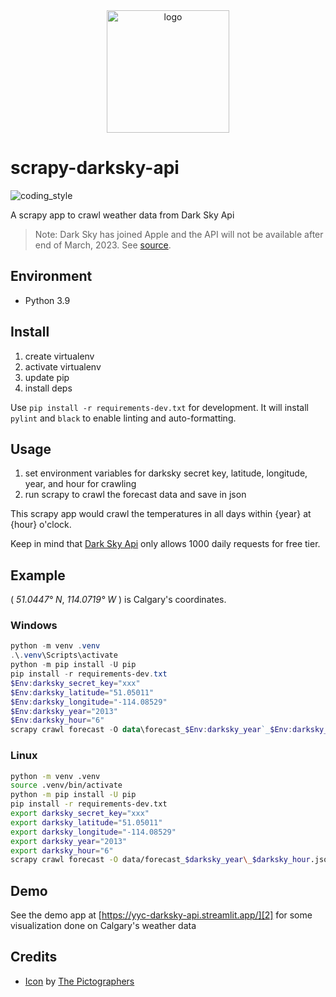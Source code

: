 <div align="center">
    <img src="https://cdn3.iconfinder.com/data/icons/ballicons-reloaded-free/512/icon-59-512.png" alt="logo" height="196">
</div>

# scrapy-darksky-api

![coding_style](https://img.shields.io/badge/code%20style-black-000000.svg)

A scrapy app to crawl weather data from Dark Sky Api

> Note: Dark Sky has joined Apple and the API will not be available after end of March, 2023. See [source](https://blog.darksky.net/).

## Environment

- Python 3.9

## Install

1. create virtualenv
2. activate virtualenv
3. update pip
4. install deps

Use `pip install -r requirements-dev.txt` for development.
It will install `pylint` and `black` to enable linting and auto-formatting.

## Usage

1. set environment variables for darksky secret key, latitude, longitude, year, and hour for crawling
2. run scrapy to crawl the forecast data and save in json

This scrapy app would crawl the temperatures in all days within {year} at {hour} o'clock.

Keep in mind that [Dark Sky Api][1] only allows 1000 daily requests for free tier.

## Example

( _51.0447° N_, _114.0719° W_ ) is Calgary's coordinates.

### Windows

```powershell
python -m venv .venv
.\.venv\Scripts\activate
python -m pip install -U pip
pip install -r requirements-dev.txt
$Env:darksky_secret_key="xxx"
$Env:darksky_latitude="51.05011"
$Env:darksky_longitude="-114.08529"
$Env:darksky_year="2013"
$Env:darksky_hour="6"
scrapy crawl forecast -O data\forecast_$Env:darksky_year`_$Env:darksky_hour.json
```

### Linux

```bash
python -m venv .venv
source .venv/bin/activate
python -m pip install -U pip
pip install -r requirements-dev.txt
export darksky_secret_key="xxx"
export darksky_latitude="51.05011"
export darksky_longitude="-114.08529"
export darksky_year="2013"
export darksky_hour="6"
scrapy crawl forecast -O data/forecast_$darksky_year\_$darksky_hour.json
```

## Demo

See the demo app at [https://yyc-darksky-api.streamlit.app/][2] for some visualization done on Calgary's weather data

## Credits

- [Icon][3] by [The Pictographers][4]

[1]: https://darksky.net/dev
[2]: https://yyc-darksky-api.streamlit.app/
[3]: https://www.iconfinder.com/icons/667368/celcius_clouds_farenheit_sunshine_temerature_thermometer_weather_icon
[4]: https://www.iconfinder.com/bluewolfski
